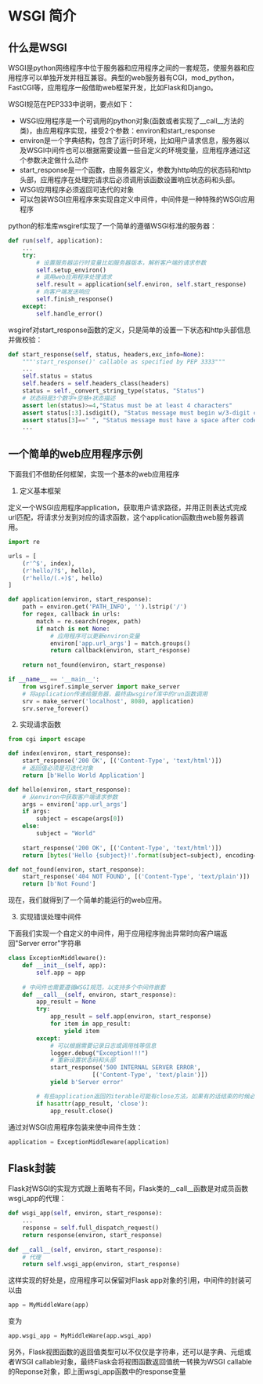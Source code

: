 # WSGI 简介

## 什么是WSGI

WSGI是python网络程序中位于服务器和应用程序之间的一套规范，使服务器和应用程序可以单独开发并相互兼容。典型的web服务器有CGI，mod_python，FastCGI等，应用程序一般借助web框架开发，比如Flask和Django。

WSGI规范在PEP333中说明，要点如下：
- WSGI应用程序是一个可调用的python对象(函数或者实现了__call__方法的类)，由应用程序实现，接受2个参数：environ和start_response
- environ是一个字典结构，包含了运行时环境，比如用户请求信息，服务器以及WSGI中间件也可以根据需要设置一些自定义的环境变量，应用程序通过这个参数决定做什么动作
- start_response是一个函数，由服务器定义，参数为http响应的状态码和http头部，应用程序在处理完请求后必须调用该函数设置响应状态码和头部。
- WSGI应用程序必须返回可迭代的对象
- 可以包装WSGI应用程序来实现自定义中间件，中间件是一种特殊的WSGI应用程序

python的标准库wsgiref实现了一个简单的遵循WSGI标准的服务器：

```python
def run(self, application):
    ...
    try:
        # 设置服务器运行时变量比如服务器版本，解析客户端的请求参数
        self.setup_environ()
        # 调用web应用程序处理请求
        self.result = application(self.environ, self.start_response)
        # 向客户端发送响应
        self.finish_response()
    except:
        self.handle_error()
```

wsgiref对start_response函数的定义，只是简单的设置一下状态和http头部信息并做校验：
```python
def start_response(self, status, headers,exc_info=None):
    """'start_response()' callable as specified by PEP 3333"""
    ...
    self.status = status
    self.headers = self.headers_class(headers)
    status = self._convert_string_type(status, "Status")
    # 状态码是3个数字+空格+状态描述
    assert len(status)>=4,"Status must be at least 4 characters"
    assert status[:3].isdigit(), "Status message must begin w/3-digit code"
    assert status[3]==" ", "Status message must have a space after code"
    ...
```

## 一个简单的web应用程序示例

下面我们不借助任何框架，实现一个基本的web应用程序

1. 定义基本框架

定义一个WSGI应用程序application，获取用户请求路径，并用正则表达式完成url匹配，将请求分发到对应的请求函数，这个application函数由web服务器调用。

```python
import re

urls = [
    (r'^$', index),
    (r'hello/?$', hello),
    (r'hello/(.+)$', hello)
]

def application(environ, start_response):
    path = environ.get('PATH_INFO', '').lstrip('/')
    for regex, callback in urls:
        match = re.search(regex, path)
        if match is not None:
            # 应用程序可以更新environ变量
            environ['app.url_args'] = match.groups()
            return callback(environ, start_response)
    
    return not_found(environ, start_response)

if __name__ == '__main__':
    from wsgiref.simple_server import make_server
    # 将application传递给服务器，最终由wsgiref库中的run函数调用
    srv = make_server('localhost', 8080, application)
    srv.serve_forever()
```

2. 实现请求函数

```python
from cgi import escape

def index(environ, start_response):
    start_response('200 OK', [('Content-Type', 'text/html')])
    # 返回值必须是可迭代对象
    return [b'Hello World Application']

def hello(environ, start_response):
    # 从environ中获取客户端请求参数
    args = environ['app.url_args']
    if args:
        subject = escape(args[0])
    else:
        subject = "World"
    
    start_response('200 OK', [('Content-Type', 'text/html')])
    return [bytes('Hello {subject}!'.format(subject=subject), encoding='utf-8')]

def not_found(environ, start_response):
    start_response('404 NOT FOUND', [('Content-Type', 'text/plain')])
    return [b'Not Found']
```

现在，我们就得到了一个简单的能运行的web应用。

3. 实现错误处理中间件

下面我们实现一个自定义的中间件，用于应用程序抛出异常时向客户端返回"Server error"字符串

```python
class ExceptionMiddleware():
    def __init__(self, app):
        self.app = app
    
    # 中间件也需要遵循WSGI规范，以支持多个中间件嵌套
    def __call__(self, environ, start_response):
        app_result = None
        try:
            app_result = self.app(environ, start_response)
            for item in app_result:
                yield item
        except:
            # 可以根据需要记录日志或调用栈等信息
            logger.debug("Exception!!!")
            # 重新设置状态码和头部
            start_response('500 INTERNAL SERVER ERROR',
                        [('Content-Type', 'text/plain')])
            yield b'Server error'

        # 有些application返回的iterable可能有close方法，如果有的话结束的时候必须调用
        if hasattr(app_result, 'close'):
            app_result.close()
```

通过对WSGI应用程序包装来使中间件生效：
```python
application = ExceptionMiddleware(application)
```

## Flask封装

Flask对WSGI的实现方式跟上面略有不同，Flask类的__call__函数是对成员函数wsgi_app的代理：

```python
def wsgi_app(self, environ, start_response):
    ...
    response = self.full_dispatch_request()
    return response(environ, start_response)
        
def __call__(self, environ, start_response):
    # 代理
    return self.wsgi_app(environ, start_response)
```

这样实现的好处是，应用程序可以保留对Flask app对象的引用，中间件的封装可以由
```python
app = MyMiddleWare(app)
```
变为
```python
app.wsgi_app = MyMiddleWare(app.wsgi_app)
```

另外，Flask视图函数的返回值类型可以不仅仅是字符串，还可以是字典、元组或者WSGI callable对象，最终Flask会将视图函数返回值统一转换为WSGI callable的Reponse对象，即上面wsgi_app函数中的response变量
